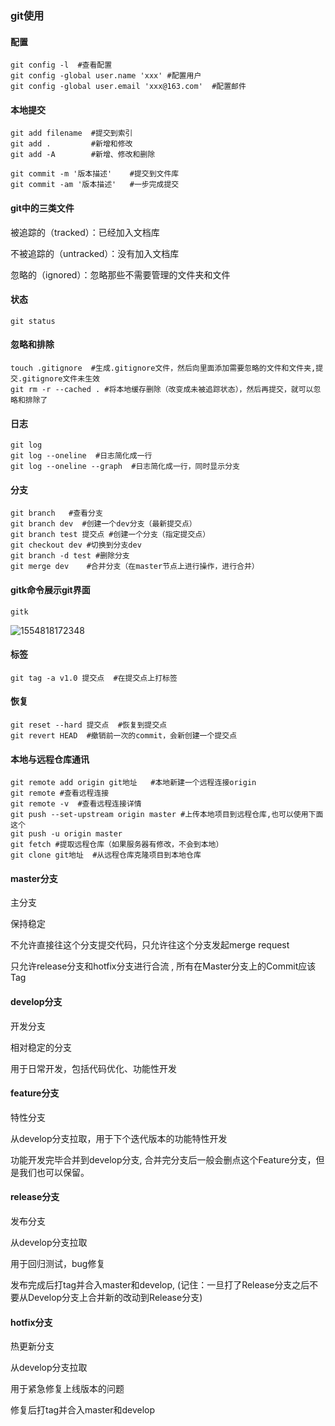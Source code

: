 ### git使用

#### 配置

```shell
git config -l  #查看配置
git config -global user.name 'xxx' #配置用户
git config -global user.email 'xxx@163.com'  #配置邮件

```

#### 本地提交

```shell
git add filename  #提交到索引
git add .         #新增和修改
git add -A        #新增、修改和删除

git commit -m '版本描述'    #提交到文件库
git commit -am '版本描述'   #一步完成提交
```

#### git中的三类文件

被追踪的（tracked）：已经加入文档库

不被追踪的（untracked）：没有加入文档库

忽略的（ignored）：忽略那些不需要管理的文件夹和文件

#### 状态

```shell
git status
```

#### 忽略和排除

```shell
touch .gitignore  #生成.gitignore文件，然后向里面添加需要忽略的文件和文件夹,提交.gitignore文件未生效
git rm -r --cached . #将本地缓存删除（改变成未被追踪状态），然后再提交，就可以忽略和排除了
```

#### 日志

```shell
git log 
git log --oneline  #日志简化成一行
git log --oneline --graph  #日志简化成一行，同时显示分支
```

#### 分支

```shell
git branch   #查看分支
git branch dev  #创建一个dev分支（最新提交点）
git branch test 提交点 #创建一个分支（指定提交点）
git checkout dev #切换到分支dev
git branch -d test #删除分支
git merge dev    #合并分支（在master节点上进行操作，进行合并）

```

#### gitk命令展示git界面

```shell
gitk
```

![1554818172348](C:\Users\gaochaojin\AppData\Roaming\Typora\typora-user-images\1554818172348.png)

#### 标签

```shell
git tag -a v1.0 提交点  #在提交点上打标签
```

#### 恢复

```shell
git reset --hard 提交点  #恢复到提交点
git revert HEAD  #撤销前一次的commit，会新创建一个提交点
```

#### 本地与远程仓库通讯

```shell
git remote add origin git地址   #本地新建一个远程连接origin
git remote #查看远程连接
git remote -v  #查看远程连接详情
git push --set-upstream origin master #上传本地项目到远程仓库,也可以使用下面这个 
git push -u origin master
git fetch #提取远程仓库（如果服务器有修改，不会到本地）
git clone git地址  #从远程仓库克隆项目到本地仓库
```

#### master分支

主分支

保持稳定

不允许直接往这个分支提交代码，只允许往这个分支发起merge request

只允许release分支和hotfix分支进行合流 , 所有在Master分支上的Commit应该Tag

#### develop分支

开发分支

相对稳定的分支

用于日常开发，包括代码优化、功能性开发

#### feature分支

特性分支

从develop分支拉取，用于下个迭代版本的功能特性开发

功能开发完毕合并到develop分支, 合并完分支后一般会删点这个Feature分支，但是我们也可以保留。

#### release分支

发布分支

从develop分支拉取

用于回归测试，bug修复

发布完成后打tag并合入master和develop, (记住：一旦打了Release分支之后不要从Develop分支上合并新的改动到Release分支)

#### hotfix分支

热更新分支

从develop分支拉取

用于紧急修复上线版本的问题

修复后打tag并合入master和develop